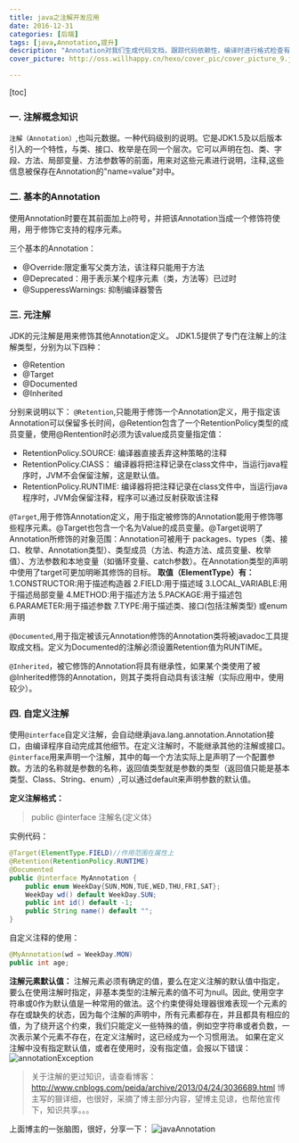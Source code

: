 ```yaml
---
title: java之注解开发应用
date: 2016-12-31
categories: [后端]
tags: [java,Annotation,提升]
description: "Annotation对我们生成代码文档，跟踪代码依赖性，编译时进行格式检查有很大帮助，而不仅仅像注释那么简单。"
cover_picture: http://oss.willhappy.cn/hexo/cover_pic/cover_picture_9.jpg

---
```


<!--more-->

[toc]


### 一. 注解概念知识

`注解（Annotation）`,也叫元数据。一种代码级别的说明。它是JDK1.5及以后版本引入的一个特性，与类、接口、枚举是在同一个层次。它可以声明在包、类、字段、方法、局部变量、方法参数等的前面，用来对这些元素进行说明，注释,这些信息被保存在Annotation的"name=value"对中。

### 二. 基本的Annotation

使用Annotation时要在其前面加上`@`符号，并把该Annotation当成一个修饰符使用，用于修饰它支持的程序元素。

三个基本的Annotation：

- @Override:限定重写父类方法，该注释只能用于方法
- @Deprecated：用于表示某个程序元素（类，方法等）已过时
- @SupperessWarnings: 抑制编译器警告

### 三. 元注解

JDK的元注解是用来修饰其他Annotation定义。
JDK1.5提供了专门在注解上的注解类型，分别为以下四种：

- @Retention
- @Target
- @Documented
- @Inherited

分别来说明以下：
`@Retention`,只能用于修饰一个Annotation定义，用于指定该Annotation可以保留多长时间，@Retention包含了一个RetentionPolicy类型的成员变量，使用@Rentention时必须为该value成员变量指定值：

- RetentionPolicy.SOURCE: 编译器直接丢弃这种策略的注释
- RetentionPolicy.ClASS： 编译器将把注释记录在class文件中，当运行java程序时，JVM不会保留注解，这是默认值。
- RetentionPolicy.RUNTIME: 编译器将把注释记录在class文件中，当运行java程序时，JVM会保留注释，程序可以通过反射获取该注释

`@Target`,用于修饰Annotation定义，用于指定被修饰的Annotation能用于修饰哪些程序元素。@Target也包含一个名为Value的成员变量。@Target说明了Annotation所修饰的对象范围：Annotation可被用于 packages、types（类、接口、枚举、Annotation类型）、类型成员（方法、构造方法、成员变量、枚举值）、方法参数和本地变量（如循环变量、catch参数）。在Annotation类型的声明中使用了target可更加明晰其修饰的目标。
**取值（ElementType）有：**
1.CONSTRUCTOR:用于描述构造器
2.FIELD:用于描述域
3.LOCAL_VARIABLE:用于描述局部变量
4.METHOD:用于描述方法
5.PACKAGE:用于描述包
6.PARAMETER:用于描述参数
7.TYPE:用于描述类、接口(包括注解类型) 或enum声明


`@Documented`,用于指定被该元Annotation修饰的Annotation类将被javadoc工具提取成文档。定义为Documented的注解必须设置Retention值为RUNTIME。

`@Inherited`，被它修饰的Annotation将具有继承性，如果某个类使用了被@Inherited修饰的Annotation，则其子类将自动具有该注解（实际应用中，使用较少）。


### 四. 自定义注解

使用`@interface`自定义注解，会自动继承java.lang.annotation.Annotation接口，由编译程序自动完成其他细节。在定义注解时，不能继承其他的注解或接口。`@interface`用来声明一个注解，其中的每一个方法实际上是声明了一个配置参数。方法的名称就是参数的名称，返回值类型就是参数的类型（返回值只能是基本类型、Class、String、enum）,可以通过default来声明参数的默认值。

**定义注解格式：**
> public @interface 注解名{定义体}

实例代码：
```java
@Target(ElementType.FIELD)//作用范围在属性上
@Retention(RetentionPolicy.RUNTIME)
@Documented
public @interface MyAnnotation {
    public enum WeekDay{SUN,MON,TUE,WED,THU,FRI,SAT};
    WeekDay wd() default WeekDay.SUN;
    public int id() default -1;
    public String name() default "";
}
```

自定义注释的使用：
```java
@MyAnnotation(wd = WeekDay.MON)
public int age;
```

**注解元素默认值：**
注解元素必须有确定的值，要么在定义注解的默认值中指定，要么在使用注解时指定，非基本类型的注解元素的值不可为null。因此, 使用空字符串或0作为默认值是一种常用的做法。这个约束使得处理器很难表现一个元素的存在或缺失的状态，因为每个注解的声明中，所有元素都存在，并且都具有相应的值，为了绕开这个约束，我们只能定义一些特殊的值，例如空字符串或者负数，一次表示某个元素不存在，在定义注解时，这已经成为一个习惯用法。
如果在定义注解中没有指定默认值，或者在使用时，没有指定值，会报以下错误：
![annotationException][1]


> 关于注解的更过知识，请查看博客：http://www.cnblogs.com/peida/archive/2013/04/24/3036689.html
博主写的狠详细，也很好，采摘了博主部分内容，望博主见谅，也帮他宣传下，知识共享。。。

上面博主的一张脑图，很好，分享一下：
![javaAnnotation][2]


[1]: http://oss.willhappy.cn/18-5-3/85953175.jpg
[2]: http://oss.willhappy.cn/18-5-3/44695442.jpg
